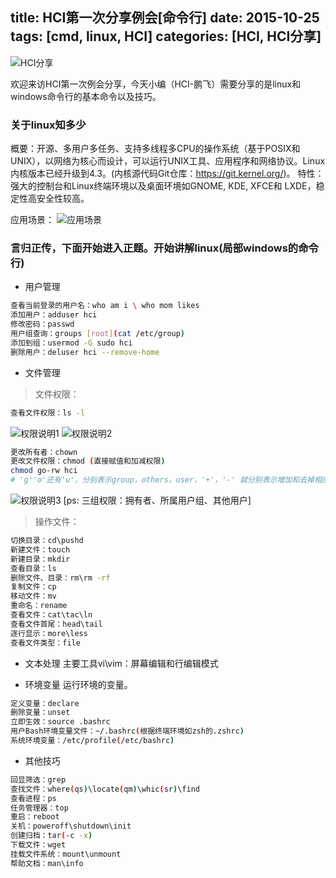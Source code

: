 title: HCI第一次分享例会[命令行]
date: 2015-10-25
tags: [cmd, linux, HCI]
categories: [HCI, HCI分享]
---

![HCI分享](/img/title/hci.png)

欢迎来访HCI第一次例会分享，今天小编（HCI-鹏飞）需要分享的是linux和windows命令行的基本命令以及技巧。

### 关于linux知多少
概要：开源、多用户多任务、支持多线程多CPU的操作系统（基于POSIX和UNIX），以网络为核心而设计，可以运行UNIX工具、应用程序和网络协议。Linux内核版本已经升级到4.3。(内核源代码Git仓库：https://git.kernel.org/)。
特性：强大的控制台和Linux终端环境以及桌面环境如GNOME, KDE, XFCE和 LXDE，稳定性高安全性较高。

应用场景：
![应用场景](/img/linux/application.png)

### 言归正传，下面开始进入正题。开始讲解linux(局部windows的命令行)

+ 用户管理

```Bash
查看当前登录的用户名：who am i \ who mom likes
添加用户：adduser hci
修改密码：passwd
用户组查询：groups [root](cat /etc/group)
添加到组：usermod -G sudo hci
删除用户：deluser hci --remove-home
```

+ 文件管理

> 文件权限：

```Bash
查看文件权限：ls -l
```
![权限说明1](/img/linux/right1.png)
![权限说明2](/img/linux/right2.png)

```Bash
更改所有者：chown
更改文件权限：chmod (直接赋值和加减权限)
chmod go-rw hci
# 'g''o'还有'u'，分别表示group，others，user，'+'，'-' 就分别表示增加和去掉相应的权限

```
![权限说明3](/img/linux/right3.png)
[ps: 三组权限：拥有者、所属用户组、其他用户]
> 操作文件：

```Bash
切换目录：cd\pushd
新建文件：touch
新建目录：mkdir
查看目录：ls
删除文件、目录：rm\rm -rf
复制文件：cp
移动文件：mv
重命名：rename
查看文件：cat\tac\ln
查看文件首尾：head\tail
逐行显示：more\less
查看文件类型：file
```

+ 文本处理
主要工具vi\vim：屏幕编辑和行编辑模式

+ 环境变量
运行环境的变量。
```Bash
定义变量：declare
删除变量：unset
立即生效：source .bashrc
用户Bash环境变量文件：~/.bashrc(根据终端环境如zsh的.zshrc)
系统环境变量：/etc/profile(/etc/bashrc)
```

+ 其他技巧
```Bash
回显筛选：grep
查找文件：where(qs)\locate(qm)\whic(sr)\find
查看进程：ps
任务管理器：top
重启：reboot
关机：poweroff\shutdown\init
创建归档：tar(-c -x)
下载文件：wget
挂载文件系统：mount\unmount
帮助文档：man\info
```